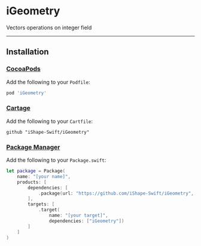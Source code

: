 # iGeometry
Vectors operations on integer field

---

## Installation

### [CocoaPods](https://cocoapods.org/)

Add the following to your `Podfile`:
```ruby
pod 'iGeometry'
```

### [Cartage](https://github.com/Carthage/Carthage)

Add the following to your `Cartfile`:
```
github "iShape-Swift/iGeometry"
```

### [Package Manager](https://swift.org/package-manager/)


Add the following to your `Package.swift`:
```swift
let package = Package(
    name: "[your name]",
    products: [
        dependencies: [
            .package(url: "https://github.com/iShape-Swift/iGeometry", from: "0.1.3")
        ],
        targets: [
            .target(
                name: "[your target]",
                dependencies: ["iGeometry"])
        ]
    ]
)
```
